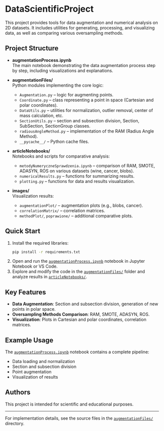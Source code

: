 # DataScientificProject

This project provides tools for data augmentation and numerical analysis on 2D datasets. It includes utilities for generating, processing, and visualizing data, as well as comparing various oversampling methods.

## Project Structure

- **augmentationProcess.ipynb**  
  The main notebook demonstrating the data augmentation process step by step, including visualizations and explanations.

- **augmentationFiles/**  
  Python modules implementing the core logic:
  - `Augmentation.py` – logic for augmenting points.
  - `Coordinate.py` – class representing a point in space (Cartesian and polar coordinates).
  - `DataUtils.py` – utilities for normalization, outlier removal, center of mass calculation, etc.
  - `SectionUtils.py` – section and subsection division, Section, SubSection, SectionGroup classes.
  - `radiousAngleMethod.py` – implementation of the RAM (Radius Angle Method).
  - `__pycache__/` – Python cache files.

- **articleNotebooks/**  
  Notebooks and scripts for comparative analysis:
  - `metodyNumeryczneSprawdzenia.ipynb` – comparison of RAM, SMOTE, ADASYN, ROS on various datasets (wine, cancer, blobs).
  - `numericalResults.py` – functions for summarizing results.
  - `plotting.py` – functions for data and results visualization.

- **images/**  
  Visualization results:
  - `augmentationPlot/` – augmentation plots (e.g., blobs, cancer).
  - `correlationMatrix/` – correlation matrices.
  - `methodPlot/`, `poprawione/` – additional comparative plots.

## Quick Start

1. Install the required libraries:
    ```sh
    pip install -r requirements.txt
    ```
2. Open and run the [`augmentationProcess.ipynb`](augmentationProcess.ipynb) notebook in Jupyter Notebook or VS Code.
3. Explore and modify the code in the [`augmentationFiles/`](augmentationFiles/) folder and analyze results in [`articleNotebooks/`](articleNotebooks/).

## Key Features

- **Data Augmentation**: Section and subsection division, generation of new points in polar space.
- **Oversampling Methods Comparison**: RAM, SMOTE, ADASYN, ROS.
- **Visualization**: Plots in Cartesian and polar coordinates, correlation matrices.

## Example Usage

The [`augmentationProcess.ipynb`](augmentationProcess.ipynb) notebook contains a complete pipeline:
- Data loading and normalization
- Section and subsection division
- Point augmentation
- Visualization of results

## Authors

This project is intended for scientific and educational purposes.

---

For implementation details, see the source files in the [`augmentationFiles/`](augmentationFiles/) directory.
